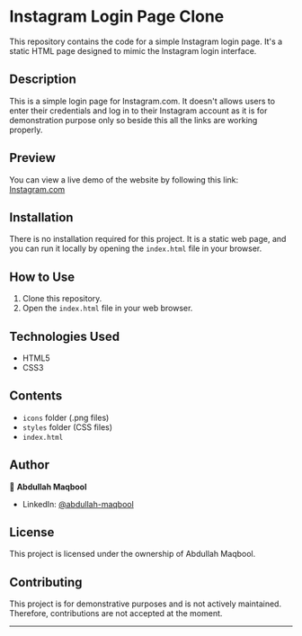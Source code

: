 # Instagram Login Page Clone

This repository contains the code for a simple Instagram login page. It's a static HTML page designed to mimic the Instagram login interface.

## Description 

This is a simple login page for Instagram.com. It doesn't allows users to enter their credentials and log in to their Instagram account as it is for demonstration purpose only so beside this all the links are working properly.

## Preview

You can view a live demo of the website by following this link: [Instagram.com](https://abdullahmaqbool22.github.io/Instagram-Login-Page-Clone/)

## Installation

There is no installation required for this project. It is a static web page, and you can run it locally by opening the `index.html` file in your browser.

## How to Use

1. Clone this repository.
2. Open the `index.html` file in your web browser.

## Technologies Used

- HTML5
- CSS3

## Contents
- `icons` folder (.png files)
- `styles` folder (CSS files)
- `index.html`

## Author

👤 **Abdullah Maqbool**

- LinkedIn: [@abdullah-maqbool](https://www.linkedin.com/in/abdullah-maqbool-8b469a25b/)

## License

This project is licensed under the ownership of Abdullah Maqbool.

## Contributing

This project is for demonstrative purposes and is not actively maintained. Therefore, contributions are not accepted at the moment.

---
